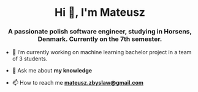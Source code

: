 <h1 align="center">Hi 👋, I'm Mateusz</h1>
<h3 align="center">A passionate polish software engineer, studying in Horsens, Denmark. Currently on the 7th semester.</h3>

- 🔭 I’m currently working on machine learning bachelor project in a team of 3 students.

<!-- - 🌱 Courses I am currently enrolled to **Machine learning, Calculus, Stochatic modeling and propability, Preparation for bachelor project** -->

- 💬 Ask me about **my knowledge**

- 📫 How to reach me **mateusz.zbyslaw@gmail.com**
